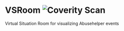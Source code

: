 # VSRoom ![Coverity Scan](https://img.shields.io/coverity/scan/8557.svg)

Virtual Situation Room for visualizing Abusehelper events

